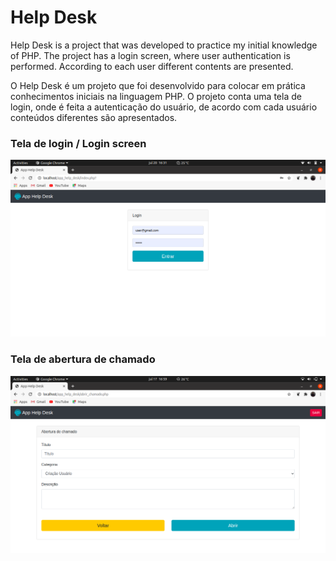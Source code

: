 # Help Desk

Help Desk is a project that was developed to practice my initial knowledge of PHP.
The project has a login screen, where user authentication is performed. According to each user different contents are presented.

O Help Desk é um projeto que foi desenvolvido para colocar em prática conhecimentos iniciais na linguagem PHP.
O projeto conta uma tela de login, onde é feita a autenticação do usuário, de acordo com cada usuário conteúdos diferentes são apresentados.

<h3>Tela de login / Login screen </h3>
<img src = "login.png">

<h3>Tela de abertura de chamado</h3>

![](/header.png)


